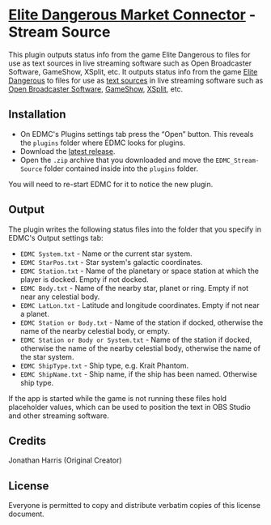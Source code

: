 # [Elite Dangerous Market Connector](https://github.com/Marginal/EDMarketConnector/wiki) - Stream Source

This plugin outputs status info from the game Elite Dangerous to files for use as text sources in live streaming software such as Open Broadcaster Software, GameShow, XSplit, etc. It outputs status info from the game [Elite Dangerous](https://www.elitedangerous.com/) to files for use as [text sources](https://obsproject.com/wiki/Sources-Guide#text-gdi) in live streaming software such as [Open Broadcaster Software](https://obsproject.com/), [GameShow](http://gameshow.net/), [XSplit](https://www.xsplit.com/), etc. 

## Installation

* On EDMC's Plugins settings tab press the “Open” button. This reveals the `plugins` folder where EDMC looks for plugins.
* Download the [latest release](https://github.com/LILTTALK/EDMC_Stream-Source/releases/latest).
* Open the `.zip` archive that you downloaded and move the `EDMC_Stream-Source` folder contained inside into the `plugins` folder.

You will need to re-start EDMC for it to notice the new plugin.

## Output

The plugin writes the following status files into the folder that you specify in EDMC's Output settings tab:

* `EDMC System.txt` - Name or the current star system.
* `EDMC StarPos.txt` - Star system's galactic coordinates.
* `EDMC Station.txt` - Name of the planetary or space station at which the player is docked. Empty if not docked.
* `EDMC Body.txt` - Name of the nearby star, planet or ring. Empty if not near any celestial body.
* `EDMC LatLon.txt` - Latitude and longitude coordinates. Empty if not near a planet.
* `EDMC Station or Body.txt` - Name of the station if docked, otherwise the name of the nearby celestial body, or empty.
* `EDMC Station or Body or System.txt` - Name of the station if docked, otherwise the name of the nearby celestial body, otherwise the name of the star system.
* `EDMC ShipType.txt` - Ship type, e.g. Krait Phantom.
* `EDMC ShipName.txt` - Ship name, if the ship has been named. Otherwise ship type.

If the app is started while the game is not running these files hold placeholder values, which can be used to position the text in OBS Studio and other streaming software.

## Credits

Jonathan Harris (Original Creator)

## License
Everyone is permitted to copy and distribute verbatim copies of this license document. 
